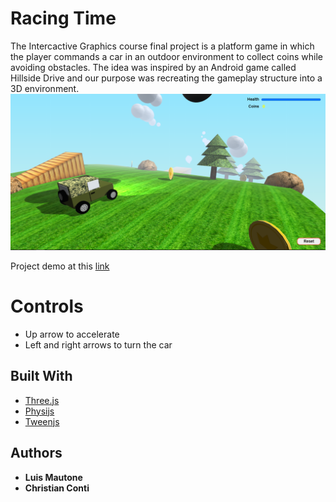 # Racing Time

The Intercactive Graphics course final project is a platform game in which the player commands a car in an outdoor environment to collect coins while avoiding obstacles. The idea was inspired by an Android game called Hillside Drive and our purpose was recreating the gameplay structure into a 3D environment.
![](textures/game.png)

Project demo at this [link](https://sapienzainteractivegraphicscourse.github.io/finalproject-ig-team-lc/)

# Controls

* Up arrow to accelerate
* Left and right arrows to turn the car

## Built With

* [Three.js](https://threejs.org/)
* [Physijs](https://chandlerprall.github.io/Physijs/)
* [Tweenjs](https://createjs.com/tweenjs)

## Authors

* **Luis Mautone**
* **Christian Conti**
